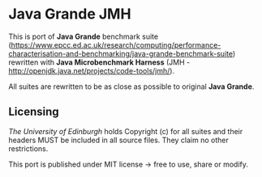 # Java Grande JMH
This is port of **Java Grande** benchmark suite (https://www.epcc.ed.ac.uk/research/computing/performance-characterisation-and-benchmarking/java-grande-benchmark-suite) rewritten with **Java Microbenchmark Harness** (JMH - http://openjdk.java.net/projects/code-tools/jmh/).

All suites are rewritten to be as close as possible to original **Java Grande**.

## Licensing
*The University of Edinburgh* holds Copyright (c) for all suites and their headers MUST be included in all source files. They claim no other restrictions.

This port is published under MIT license -> free to use, share or modify.
